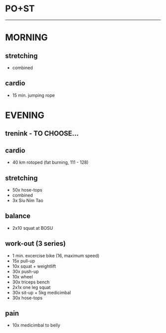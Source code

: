 # PO+ST
---
# MORNING
## stretching
* combined
## cardio
* 15 min. jumping rope
# EVENING
## trenink - TO CHOOSE...
## cardio
* 40 km rotoped (fat burning, 111 - 128)
## stretching
* 50x hose-tops
* combined
* 3x Siu Nim Tao
## balance
* 2x10 squat at BOSU
## work-out (3 series)
* 1 min. excercise bike (16, maximum speed)
* 15x pull-up
* 10x squat + weightlift
* 30x push-up
* 10x wheel
* 30x triceps bench
* 2x1x one leg squat
* 30x sit-up + 5kg medicimbal
* 30x hose-tops
## pain
- 10x medicimbal to belly
